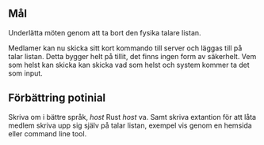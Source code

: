 ## Mål
Underlätta möten genom att ta bort den fysika talare listan.

Medlamer kan nu skicka sitt kort kommando till server och läggas till på talar listan. Detta bygger helt på tillit, det finns ingen form av säkerhelt. Vem som helst kan skicka kan skicka vad som helst och system kommer ta det som input.

## Förbättring potinial
Skriva om i bättre språk, *host* Rust *host* va. Samt skriva extantion för att låta medlem skriva upp sig själv på talar listan, exempel vis genom en hemsida eller command line tool.
